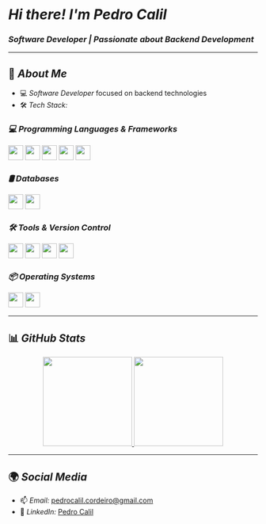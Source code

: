 # *Hi there! I'm Pedro Calil*  
### *Software Developer | Passionate about Backend Development*

---

## 🚀 *About Me*  
- 💻 *Software Developer* focused on backend technologies  
- 🛠️ *Tech Stack:*  

### *💻 Programming Languages & Frameworks*  
<p align="left">
    <img src="https://img.shields.io/badge/-Node.js-333333?style=flat&logo=node.js" height="30"/>
    <img src="https://img.shields.io/badge/-Express.js-333333?style=flat&logo=express" height="30"/>
    <img src="https://img.shields.io/badge/-C++-333333?style=flat&logo=c%2B%2B" height="30"/>
    <img src="https://img.shields.io/badge/-Python-333333?style=flat&logo=python" height="30"/>
    <img src="https://img.shields.io/badge/-SQL-333333?style=flat&logo=postgresql" height="30"/>
</p>

### *🛢️ Databases*  
<p align="left">
    <img src="https://img.shields.io/badge/-MySQL-333333?style=flat&logo=mysql" height="30"/>
    <img src="https://img.shields.io/badge/-MongoDB-333333?style=flat&logo=mongodb" height="30"/>
</p>

### *🛠️ Tools & Version Control*  
<p align="left">
    <img src="https://img.shields.io/badge/-Git-333333?style=flat&logo=git" height="30"/>
    <img src="https://img.shields.io/badge/-GitHub-333333?style=flat&logo=github" height="30"/>
    <img src="https://img.shields.io/badge/-VSCode-333333?style=flat&logo=visual-studio-code" height="30"/>
    <img src="https://img.shields.io/badge/-Postman-333333?style=flat&logo=postman" height="30"/>
</p>

### *📦 Operating Systems*  
<p align="left">
    <img src="https://img.shields.io/badge/-Windows_11-333333?style=flat&logo=windows" height="30"/>
    <img src="https://img.shields.io/badge/-Ubuntu-333333?style=flat&logo=ubuntu" height="30"/>
</p>

---

## 📊 *GitHub Stats*  

<div align="center">  
  <a href="https://github.com/pcalil2308">  
    <img height="180em" src="https://github-readme-stats.vercel.app/api?username=pcalil2308&show_icons=true&theme=dark&count_private=true"/>  
    <img height="180em" src="https://github-readme-stats.vercel.app/api/top-langs/?username=pcalil2308&layout=compact&theme=dark"/>  
  </a>  
</div>  

---

## 🌍 *Social Media*  
- 📫 *Email:* [pedrocalil.cordeiro@gmail.com](mailto:pedrocalil.cordeiro@gmail.com)  
- 💼 *LinkedIn:* [Pedro Calil](https://www.linkedin.com/in/pcalil/)  
